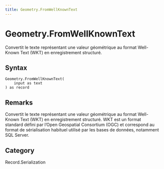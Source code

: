```yaml
---
title: Geometry.FromWellKnownText
---
```


# Geometry.FromWellKnownText


Convertit le texte représentant une valeur géométrique au format Well-Known Text (WKT) en enregistrement structuré.


## Syntax

```powerquery
Geometry.FromWellKnownText(
    input as text
) as record
```


## Remarks

Convertit le texte représentant une valeur géométrique au format Well-Known Text (WKT) en enregistrement structuré. WKT est un format standard défini par l’Open Geospatial Consortium (OGC) et correspond au format de sérialisation habituel utilisé par les bases de données, notamment SQL Server.



## Category
Record.Serialization
